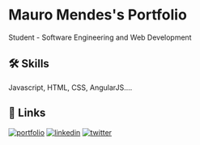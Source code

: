 
# Mauro Mendes's Portfolio

Student - Software Engineering and Web Development


## 🛠 Skills
Javascript, HTML, CSS, AngularJS....


## 🔗 Links
[![portfolio](https://img.shields.io/badge/my_portfolio-000?style=for-the-badge&logo=ko-fi&logoColor=white)](https://maurocmendes.github.io/)
[![linkedin](https://img.shields.io/badge/linkedin-0A66C2?style=for-the-badge&logo=linkedin&logoColor=white)](https://www.linkedin.com/maurocmendes)
[![twitter](https://img.shields.io/badge/twitter-1DA1F2?style=for-the-badge&logo=twitter&logoColor=white)](https://twitter.com/mauro__mendes)

